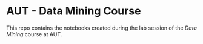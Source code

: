 # AUT - Data Mining Course

This repo contains the notebooks created during the lab session of the
*Data Mining* course at AUT.